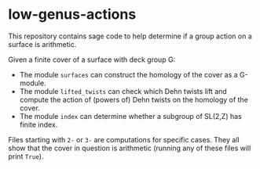 # low-genus-actions

This repository contains sage code to help determine if a group action on a surface is arithmetic.

Given a finite cover of a surface with deck group G:
* The module `surfaces` can construct the homology of the cover as a G-module.
* The module `lifted_twists` can check which Dehn twists lift and compute the action of (powers of) Dehn twists on the homology of the cover.
* The module `index` can determine whether a subgroup of SL(2,Z) has finite index.

Files starting with `2-` or `3-` are computations for specific cases.  They all show that the cover in question is arithmetic (running any of these files will print `True`).